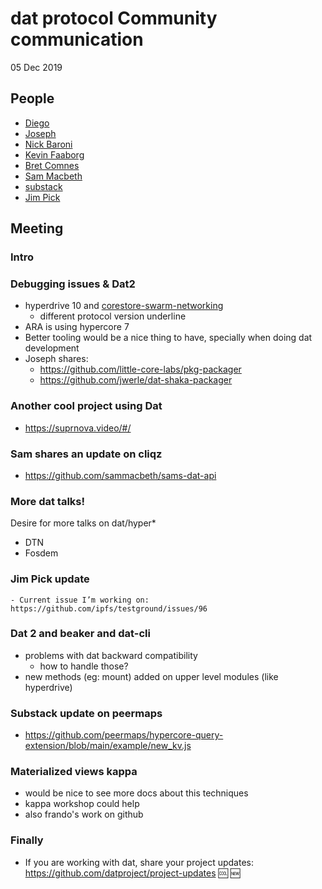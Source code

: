 # dat protocol Community communication

05 Dec 2019

## People

* [Diego](https://github.com/dpaez)
* [Joseph](https://github.com/jwerle)
* [Nick Baroni](https://github.com/rhythnic)
* [Kevin Faaborg](https://github.com/zootela)
* [Bret Comnes](https://github.com/bcomnes)
* [Sam Macbeth](https://github.com/sammacbeth)
* [substack](https://github.com/substack)
* [Jim Pick](https://github.com/jimpick)

## Meeting

### Intro

### Debugging issues & Dat2

- hyperdrive 10 and [corestore-swarm-networking](https://github.com/andrewosh/corestore-swarm-networking)
    - different protocol version underline
- ARA is using hypercore 7
- Better tooling would be a nice thing to have, specially when doing dat development
- Joseph shares:
    - https://github.com/little-core-labs/pkg-packager
    - https://github.com/jwerle/dat-shaka-packager

### Another cool project using Dat
- https://suprnova.video/#/

### Sam shares an update on cliqz

 - https://github.com/sammacbeth/sams-dat-api

###  More dat talks!

Desire for more talks on dat/hyper*

- DTN
- Fosdem

### Jim Pick update
    - Current issue I’m working on: https://github.com/ipfs/testground/issues/96 

### Dat 2 and beaker and dat-cli

- problems with dat backward compatibility
    - how to handle those?
- new methods (eg: mount) added on upper level modules (like hyperdrive)

### Substack update on peermaps

- https://github.com/peermaps/hypercore-query-extension/blob/main/example/new_kv.js

### Materialized views kappa
- would be nice to see more docs about this techniques
- kappa workshop could help
- also frando's work on github

### Finally
- If you are working with dat, share your project updates: https://github.com/datproject/project-updates :cool: :new:

